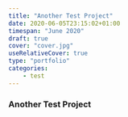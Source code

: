 ```yaml
---
title: "Another Test Project"
date: 2020-06-05T23:15:02+01:00
timespan: "June 2020"
draft: true
cover: "cover.jpg"
useRelativeCover: true
type: "portfolio"
categories:
    - test
---
```


### Another Test Project